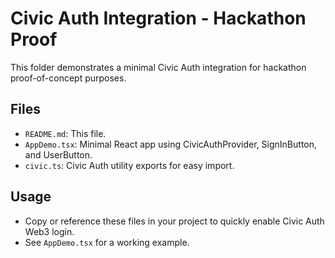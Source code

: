 # Civic Auth Integration - Hackathon Proof

This folder demonstrates a minimal Civic Auth integration for hackathon proof-of-concept purposes.

## Files
- `README.md`: This file.
- `AppDemo.tsx`: Minimal React app using CivicAuthProvider, SignInButton, and UserButton.
- `civic.ts`: Civic Auth utility exports for easy import.

## Usage
- Copy or reference these files in your project to quickly enable Civic Auth Web3 login.
- See `AppDemo.tsx` for a working example.
